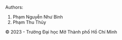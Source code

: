 Authors:
1. Phạm Nguyễn Như Bình
2. Phạm Thu Thủy

© 2023 - Trường Đại học Mở Thành phố Hồ Chí Minh
